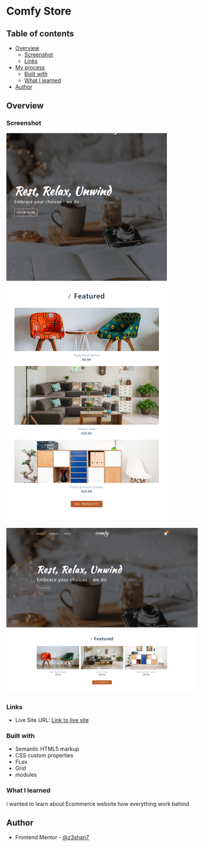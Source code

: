 # Comfy Store


## Table of contents

- [Overview](#overview)
  - [Screenshot](#screenshot)
  - [Links](#links)
- [My process](#my-process)
  - [Built with](#built-with)
  - [What I learned](#what-i-learned)
- [Author](#author)



## Overview



### Screenshot

![Mobile view of solution](./mobile.png)

![Desktop view of solution](./desktop.png)

### Links

- Live Site URL: [Link to live site](https://z3shan7.github.io/Ecommerce-project/)



### Built with

- Semantic HTML5 markup
- CSS custom properties
- FLex
- Grid
- modules


### What I learned

i wanted to learn about Ecommerce website how everything work behind


## Author

- Frontend Mentor - [@z3shan7](https://www.frontendmentor.io/profile/z3shan7)
